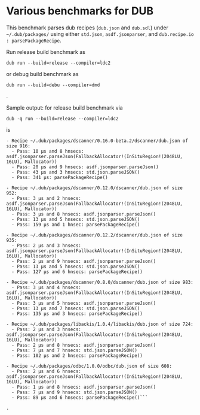 # Various benchmarks for DUB

This benchmark parses dub recipes (`dub.json` and `dub.sdl`) under
`~/.dub/packages/` using either `std.json`, `asdf.jsonparser`, and
`dub.recipe.io : parsePackageRecipe`.

Run release build benchmark as

`dub run --build=release --compiler=ldc2`

or debug build benchmark as

`dub run --build=debu --compiler=dmd`

.

Sample output: for release build benchmark via

```
dub -q run --build=release --compiler=ldc2
```

is


```
- Recipe ~/.dub/packages/dscanner/0.16.0-beta.2/dscanner/dub.json of size 916:
  - Pass: 10 μs and 8 hnsecs: asdf.jsonparser.parseJson(FallbackAllocator!(InSituRegion!(2048LU, 16LU), Mallocator))
  - Pass: 20 μs and 9 hnsecs: asdf.jsonparser.parseJson()
  - Pass: 43 μs and 3 hnsecs: std.json.parseJSON()
  - Pass: 341 μs: parsePackageRecipe()

- Recipe ~/.dub/packages/dscanner/0.12.0/dscanner/dub.json of size 952:
  - Pass: 3 μs and 2 hnsecs: asdf.jsonparser.parseJson(FallbackAllocator!(InSituRegion!(2048LU, 16LU), Mallocator))
  - Pass: 3 μs and 8 hnsecs: asdf.jsonparser.parseJson()
  - Pass: 13 μs and 5 hnsecs: std.json.parseJSON()
  - Pass: 159 μs and 1 hnsec: parsePackageRecipe()

- Recipe ~/.dub/packages/dscanner/0.12.2/dscanner/dub.json of size 935:
  - Pass: 2 μs and 3 hnsecs: asdf.jsonparser.parseJson(FallbackAllocator!(InSituRegion!(2048LU, 16LU), Mallocator))
  - Pass: 2 μs and 9 hnsecs: asdf.jsonparser.parseJson()
  - Pass: 13 μs and 5 hnsecs: std.json.parseJSON()
  - Pass: 127 μs and 6 hnsecs: parsePackageRecipe()

- Recipe ~/.dub/packages/dscanner/0.8.0/dscanner/dub.json of size 983:
  - Pass: 3 μs and 4 hnsecs: asdf.jsonparser.parseJson(FallbackAllocator!(InSituRegion!(2048LU, 16LU), Mallocator))
  - Pass: 3 μs and 5 hnsecs: asdf.jsonparser.parseJson()
  - Pass: 13 μs and 7 hnsecs: std.json.parseJSON()
  - Pass: 135 μs and 3 hnsecs: parsePackageRecipe()

- Recipe ~/.dub/packages/libackis/1.0.4/libackis/dub.json of size 724:
  - Pass: 2 μs and 3 hnsecs: asdf.jsonparser.parseJson(FallbackAllocator!(InSituRegion!(2048LU, 16LU), Mallocator))
  - Pass: 2 μs and 8 hnsecs: asdf.jsonparser.parseJson()
  - Pass: 7 μs and 7 hnsecs: std.json.parseJSON()
  - Pass: 102 μs and 2 hnsecs: parsePackageRecipe()

- Recipe ~/.dub/packages/odbc/1.0.0/odbc/dub.json of size 608:
  - Pass: 2 μs and 6 hnsecs: asdf.jsonparser.parseJson(FallbackAllocator!(InSituRegion!(2048LU, 16LU), Mallocator))
  - Pass: 1 μs and 8 hnsecs: asdf.jsonparser.parseJson()
  - Pass: 7 μs and 9 hnsecs: std.json.parseJSON()
  - Pass: 89 μs and 6 hnsecs: parsePackageRecipe()```

.
